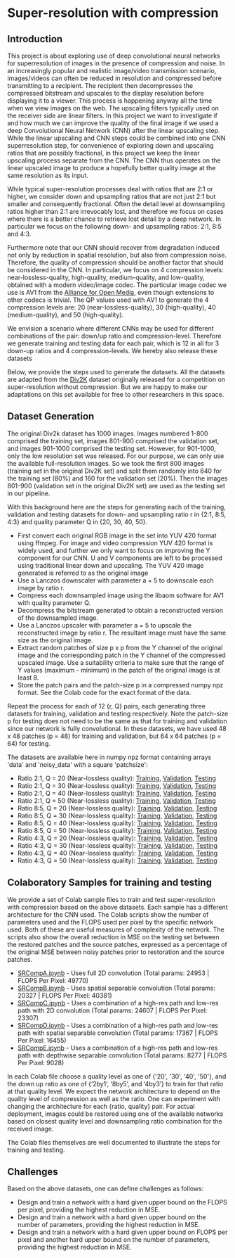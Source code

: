# Super-resolution with compression
## Introduction
This project is about exploring use of deep convolutional neural networks for superresolution of images in the presence of compression and noise. In an increasingly popular and realistic image/video transmission scenario, images/videos can often be reduced in resolution and compressed before transmitting to a recipient. The recipient then decompresses the compressed bitstream and upscales to the display resolution before displaying it to a viewer. This process is happening anyway all the time when we view images on the web. The upscaling filters typically used on the receiver side are linear filters. In this project we want to investigate if and how much we can improve the quality of the final image if we used a deep Convolutional Neural Network (CNN) after the linear upscaling step. While the linear upscaling and CNN steps could be combined into one CNN superresolution step, for convenience of exploring down and upscaling ratios that are possibly fractional, in this project we keep the linear upscaling process separate from the CNN. The CNN thus operates on the linear upscaled image to produce a hopefully better quality image at the same resolution as its input.

While typical super-resolution processes deal with ratios that are 2:1 or higher, we consider down and upsampling ratios that are not just 2:1 but smaller and consequently fractional. Often the detail level at downsampling ratios higher than 2:1 are irrevocably lost, and therefore we focus on cases where there is a better chance to retrieve lost detail by a deep network. In particular we focus on the following down- and upsampling ratios: 2:1, 8:5 and 4:3.

Furthermore note that our CNN should recover from degradation induced not only by reduction in spatial resolution, but also from compression noise. Therefore, the quality of compression should be another factor that should be considered in the CNN. In particular, we focus on 4 compression levels: near-lossless-quality, high-quality, medium-quality, and low-quality, obtained with a modern video/image codec. The particular image codec we use is AV1 from the [Alliance for Open Media](https://aomedia.org/), even though extensions to other codecs is trivial. The QP values used with AV1 to generate the 4 compression levels are: 20 (near-lossless-quality), 30 (high-quality), 40 (medium-quality), and 50 (high-quality).

We envision a scenario where different CNNs may be used for different combinations of the pair: down/up ratio and compression-level. Therefore we generate training and testing data for each pair, which is 12 in all for 3 down-up ratios and 4 compression-levels. We hereby also release these datasets

Below, we provide the steps used to generate the datasets. All the datasets are adapted from the [Div2K](https://data.vision.ee.ethz.ch/cvl/DIV2K/) dataset originally released for a competition on super-resolution without compression. But we are happy to make our adaptations on this set available for free to other researchers in this space.
## Dataset Generation
The original Div2k dataset has 1000 images. Images numbered 1-800 comprised the training set, images 801-900 comprised the validation set, and images 901-1000 comprised the testing set. However, for 901-1000, only the low resolution set was released. For our purpose, we can only use the available full-resolution images. So we took the first 800 images (training set in the original Div2K set) and split them randomly into 640 for the training set (80%) and 160 for the validation set (20%). Then the images 801-900 (validation set in the original Div2K set) are used as the testing set in our pipeline. 

With this background here are the steps for generating each of the training, validation and testing datasets for down- and upsampling ratio r in {2:1, 8:5, 4:3} and quality parameter Q in {20, 30, 40, 50}.

* First convert each original RGB image in the set into YUV 420 format using ffmpeg. For image and video compression YUV 420 format is widely used, and further we only want to focus on improving the Y component for our CNN. U and V components are left to be processed using traditional linear down and upscaling. The YUV 420 image generated is referred to as the original image
* Use a Lanczos downscaler with parameter a = 5 to downscale each image by ratio r.
* Compress each downsampled image using the libaom software for AV1 with quality parameter Q.
* Decompress the bitstream generated to obtain a reconstructed version of the downsampled image.
* Use a Lanczos upscaler with parameter a = 5 to upscale the reconstructed image by ratio r. The resultant image must have the same size as the original image.
* Extract random patches of size p x p from the Y channel of the original image and the corresponding patch in the Y channel of the compressed upscaled image. Use a suitability criteria to make sure that the range of Y values (maximum - minimum) in the patch of the original image is at least 8.
* Store the patch pairs and the patch-size p in a compressed numpy npz format. See the Colab code for the exact format of the data.

Repeat the process for each of 12 {r, Q} pairs, each generating three datasets for training, validation and testing respectively. Note the patch-size p for testing does not need to be the same as that for training and validation since our network is fully convolutional. In these datasets, we have used 48 x 48 patches (p = 48) for training and validation, but 64 x 64 patches (p = 64) for testing. 

The datasets are available here in numpy npz format containing arrays 'data' and 'noisy_data' with a square 'patchsize':
* Ratio 2:1, Q = 20 (Near-lossless quality): [Training](https://storage.googleapis.com/srcompdata/Ratio_2by1/DIV2K_train_2by1_20_48x48.npz), [Validation](https://storage.googleapis.com/srcompdata/Ratio_2by1/DIV2K_valid_2by1_20_48x48.npz), [Testing](https://storage.googleapis.com/srcompdata/Ratio_2by1/DIV2K_test_2by1_20_64x64.npz)
* Ratio 2:1, Q = 30 (Near-lossless quality): [Training](https://storage.googleapis.com/srcompdata/Ratio_2by1/DIV2K_train_2by1_30_48x48.npz), [Validation](https://storage.googleapis.com/srcompdata/Ratio_2by1/DIV2K_valid_2by1_30_48x48.npz), [Testing](https://storage.googleapis.com/srcompdata/Ratio_2by1/DIV2K_test_2by1_30_64x64.npz)
* Ratio 2:1, Q = 40 (Near-lossless quality): [Training](https://storage.googleapis.com/srcompdata/Ratio_2by1/DIV2K_train_2by1_40_48x48.npz), [Validation](https://storage.googleapis.com/srcompdata/Ratio_2by1/DIV2K_valid_2by1_40_48x48.npz), [Testing](https://storage.googleapis.com/srcompdata/Ratio_2by1/DIV2K_test_2by1_40_64x64.npz)
* Ratio 2:1, Q = 50 (Near-lossless quality): [Training](https://storage.googleapis.com/srcompdata/Ratio_2by1/DIV2K_train_2by1_50_48x48.npz), [Validation](https://storage.googleapis.com/srcompdata/Ratio_2by1/DIV2K_valid_2by1_50_48x48.npz), [Testing](https://storage.googleapis.com/srcompdata/Ratio_2by1/DIV2K_test_2by1_50_64x64.npz)
* Ratio 8:5, Q = 20 (Near-lossless quality): [Training](https://storage.googleapis.com/srcompdata/Ratio_8by5/DIV2K_train_8by5_20_48x48.npz), [Validation](https://storage.googleapis.com/srcompdata/Ratio_8by5/DIV2K_valid_8by5_20_48x48.npz), [Testing](https://storage.googleapis.com/srcompdata/Ratio_8by5/DIV2K_test_8by5_20_64x64.npz)
* Ratio 8:5, Q = 30 (Near-lossless quality): [Training](https://storage.googleapis.com/srcompdata/Ratio_8by5/DIV2K_train_8by5_30_48x48.npz), [Validation](https://storage.googleapis.com/srcompdata/Ratio_8by5/DIV2K_valid_8by5_30_48x48.npz), [Testing](https://storage.googleapis.com/srcompdata/Ratio_8by5/DIV2K_test_8by5_30_64x64.npz)
* Ratio 8:5, Q = 40 (Near-lossless quality): [Training](https://storage.googleapis.com/srcompdata/Ratio_8by5/DIV2K_train_8by5_40_48x48.npz), [Validation](https://storage.googleapis.com/srcompdata/Ratio_8by5/DIV2K_valid_8by5_40_48x48.npz), [Testing](https://storage.googleapis.com/srcompdata/Ratio_8by5/DIV2K_test_8by5_40_64x64.npz)
* Ratio 8:5, Q = 50 (Near-lossless quality): [Training](https://storage.googleapis.com/srcompdata/Ratio_8by5/DIV2K_train_8by5_50_48x48.npz), [Validation](https://storage.googleapis.com/srcompdata/Ratio_8by5/DIV2K_valid_8by5_50_48x48.npz), [Testing](https://storage.googleapis.com/srcompdata/Ratio_8by5/DIV2K_test_8by5_50_64x64.npz)
* Ratio 4:3, Q = 20 (Near-lossless quality): [Training](https://storage.googleapis.com/srcompdata/Ratio_4by3/DIV2K_train_4by3_20_48x48.npz), [Validation](https://storage.googleapis.com/srcompdata/Ratio_4by3/DIV2K_valid_4by3_20_48x48.npz), [Testing](https://storage.googleapis.com/srcompdata/Ratio_4by3/DIV2K_test_4by3_20_64x64.npz)
* Ratio 4:3, Q = 30 (Near-lossless quality): [Training](https://storage.googleapis.com/srcompdata/Ratio_4by3/DIV2K_train_4by3_30_48x48.npz), [Validation](https://storage.googleapis.com/srcompdata/Ratio_4by3/DIV2K_valid_4by3_30_48x48.npz), [Testing](https://storage.googleapis.com/srcompdata/Ratio_4by3/DIV2K_test_4by3_30_64x64.npz)
* Ratio 4:3, Q = 40 (Near-lossless quality): [Training](https://storage.googleapis.com/srcompdata/Ratio_4by3/DIV2K_train_4by3_40_48x48.npz), [Validation](https://storage.googleapis.com/srcompdata/Ratio_4by3/DIV2K_valid_4by3_40_48x48.npz), [Testing](https://storage.googleapis.com/srcompdata/Ratio_4by3/DIV2K_test_4by3_40_64x64.npz)
* Ratio 4:3, Q = 50 (Near-lossless quality): [Training](https://storage.googleapis.com/srcompdata/Ratio_4by3/DIV2K_train_4by3_50_48x48.npz), [Validation](https://storage.googleapis.com/srcompdata/Ratio_4by3/DIV2K_valid_4by3_50_48x48.npz), [Testing](https://storage.googleapis.com/srcompdata/Ratio_4by3/DIV2K_test_4by3_50_64x64.npz)

## Colaboratory Samples for training and testing
We provide a set of Colab sample files to train and test super-resolution with compression based on the above datasets. Each sample has a different architecture for the CNN used. The Colab scripts show the number of parameters used and the FLOPS used per pixel by the specific network used. Both of these are useful measures of complexity of the network. The scripts also show the overall reduction in MSE on the testing set between the restored patches and the source patches, expressed as a percentage of the original MSE between noisy patches prior to restoration and the source patches.

* [SRCompA.ipynb](https://github.com/Shuvam1024/compsr/blob/main/SRCompA.ipynb) - Uses full 2D convolution (Total params: 24953 | FLOPS Per Pixel: 49770)
* [SRCompB.ipynb](https://github.com/Shuvam1024/compsr/blob/main/SRCompB.ipynb) - Uses spatial separable convolution (Total params: 20327 | FLOPS Per Pixel: 40381)
* [SRCompC.ipynb](https://github.com/Shuvam1024/compsr/blob/main/SRCompC.ipynb) - Uses a combination of a high-res path and low-res path with 2D convolution  (Total params: 24607 | FLOPS Per Pixel: 23307)
* [SRCompD.ipynb](https://github.com/Shuvam1024/compsr/blob/main/SRCompD.ipynb) - Uses a combination of a high-res path and low-res path with spatial separable convolution (Total params: 17367 | FLOPS Per Pixel: 16455)
* [SRCompE.ipynb](https://github.com/Shuvam1024/compsr/blob/main/SRCompE.ipynb) - Uses a combination of a high-res path and low-res path with depthwise separable convolution (Total params: 8277 | FLOPS Per Pixel: 9028)

In each Colab file choose a quality level as one of {'20', '30', '40', '50'}, and the down up ratio as one of {‘2by1’, ‘8by5’, and ‘4by3’} to train for that ratio at that quality level. We expect the network architecture to depend on the quality level of compression as well as the ratio. One can experiment with changing the architecture for each {ratio, quality} pair. For actual deployment, images could be restored using one of the available networks based on closest quality level and downsampling ratio combination for the received image.

The Colab files themselves are well documented to illustrate the steps for training and testing. 

## Challenges
 Based on the above datasets, one can define challenges as follows:
* Design and train a network with a hard given upper bound on the FLOPS per pixel, providing the highest reduction in MSE.
* Design and train a network with a hard given upper bound on the number of parameters, providing the highest reduction in MSE.
* Design and train a network with a hard given upper bound on FLOPS per pixel and another hard upper bound on the number of parameters, providing the highest reduction in MSE.
